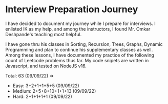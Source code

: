 # Interview Preparation Journey
I have decided to document my journey while I prepare for interviews.  I enlisted IK as my help, and among the instructors, I found Mr. Omkar Deshpande's teaching most helpful. 

I have gone thru his classes in Sorting, Recursion, Trees, Graphs, Dynamic Programming and plan to continue his supplementary classes as well. Among these lessons, I have documented my practice of the following count of Leetcode problems thus far. My code snipets are written in Javascript, and tested on NodeJS v16.

Total: 63 (09/09/22) => 
- Easy: 3+2+1+1+5+5 (09/09/22)
- Medium: 2+5+8+10+1+1+13 (09/09/22)
- Hard: 2+1+1+1+1 (09/09/22)
